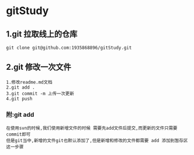 # gitStudy

## 1.git  拉取线上的仓库

```git
git clone git@github.com:1935868896/gitStudy.git
```

## 2.git 修改一次文件

```
1.修改readme.md文档
2.git add .
3.git commit -m 上传一次更新
4.git push
```

### 附:git add

```
在使用svn的时候,我们使用新增文件的时候 需要先add文件后提交,而更新的文件只需要commit即可
但是git当中,新增的文件git也默认添加了,但是新增和修改的文件都需要 add 添加到暂存区这一步骤
```

